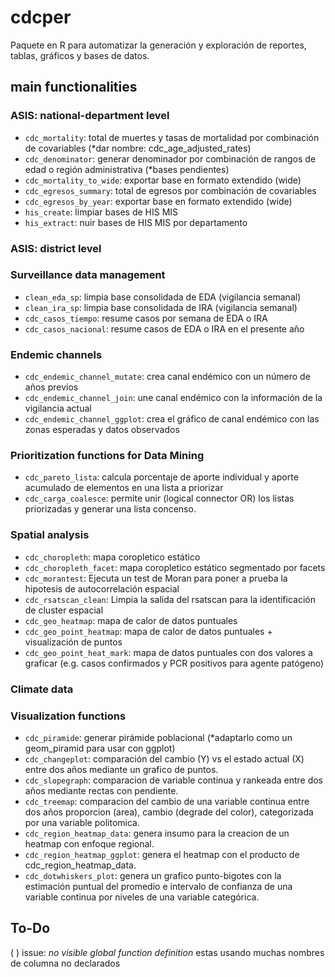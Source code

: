 # cdcper

Paquete en R para automatizar la generación y exploración de reportes, tablas, gráficos y bases de datos.

## main functionalities

### ASIS: national-department level

- `cdc_mortality`: total de muertes y tasas de mortalidad por combinación de covariables (*dar nombre: cdc_age_adjusted_rates)
- `cdc_denominator`: generar denominador por combinación de rangos de edad o región administrativa (*bases pendientes)
- `cdc_mortality_to_wide`: exportar base en formato extendido (wide)
- `cdc_egresos_summary`: total de egresos por combinación de covariables
- `cdc_egresos_by_year`: exportar base en formato extendido (wide)
- `his_create`: limpiar bases de HIS MIS
- `his_extract`: nuir bases de HIS MIS por departamento

### ASIS: district level

### Surveillance data management

- `clean_eda_sp`: limpia base consolidada de EDA (vigilancia semanal)
- `clean_ira_sp`: limpia base consolidada de IRA (vigilancia semanal)
- `cdc_casos_tiempo`: resume casos por semana de EDA o IRA
- `cdc_casos_nacional`: resume casos de EDA o IRA en el presente año

### Endemic channels

- `cdc_endemic_channel_mutate`: crea canal endémico con un número de años previos
- `cdc_endemic_channel_join`: une canal endémico con la información de la vigilancia actual
- `cdc_endemic_channel_ggplot`: crea el gráfico de canal endémico con las zonas esperadas y datos observados

### Prioritization functions for Data Mining 

- `cdc_pareto_lista`: calcula porcentaje de aporte individual y aporte acumulado de elementos en una lista a priorizar 
- `cdc_carga_coalesce`: permite unir (logical connector OR) los listas priorizadas y generar una lista concenso.

### Spatial analysis

- `cdc_choropleth`: mapa coropletico estático
- `cdc_choropleth_facet`: mapa coropletico estático segmentado por facets
- `cdc_morantest`: Ejecuta un test de Moran para poner a prueba la hipotesis de autocorrelación espacial
- `cdc_rsatscan_clean`: Limpia la salida del rsatscan para la identificación de cluster espacial
- `cdc_geo_heatmap`: mapa de calor de datos puntuales
- `cdc_geo_point_heatmap`: mapa de calor de datos puntuales + visualización de puntos 
- `cdc_geo_point_heat_mark`: mapa de datos puntuales con dos valores a graficar (e.g. casos confirmados y PCR positivos para agente patógeno)

### Climate data

### Visualization functions

- `cdc_piramide`: generar pirámide poblacional (*adaptarlo como un geom_piramid para usar con ggplot)
- `cdc_changeplot`: comparación del cambio (Y) vs el estado actual (X) entre dos años mediante un grafico de puntos.
- `cdc_slopegraph`: comparacion de variable continua y rankeada entre dos años mediante rectas con pendiente.
- `cdc_treemap`: comparacion del cambio de una variable continua entre dos años proporcion (area), cambio (degrade del color), categorizada por una variable politomica.
- `cdc_region_heatmap_data`: genera insumo para la creacion de un heatmap con enfoque regional.
- `cdc_region_heatmap_ggplot`: genera el heatmap con el producto de cdc_region_heatmap_data.
- `cdc_dotwhiskers_plot`: genera un grafico punto-bigotes con la estimación puntual del promedio e intervalo de confianza de una variable continua por niveles de una variable categórica.

## To-Do

( ) issue: _no visible global function definition_ estas usando muchas nombres de columna no declarados
